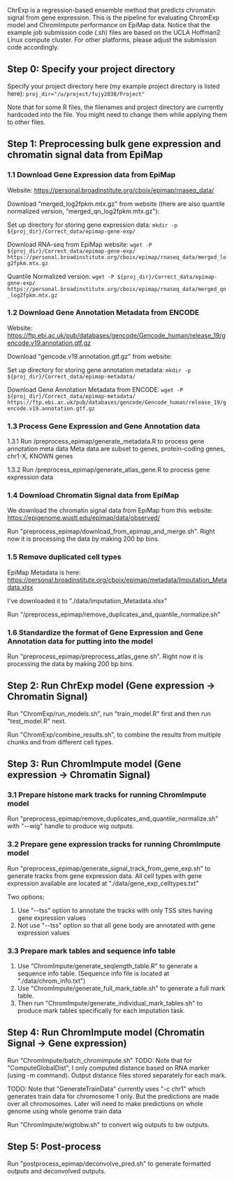 ChrExp is a regression-based ensemble method that predicts chromatin signal from gene expression. This is the pipeline for evaluating ChromExp model and ChromImpute performance on EpiMap data. Notice that the example job submission code (.sh) files are based on the UCLA Hoffman2 Linux compute cluster. For other platforms, please adjust the submission code accordingly.

## Step 0: Specify your project directory

Specify your project directory here (my example project directory is listed here):
`proj_dir="/u/project/fujy2038/Project"` 

Note that for some R files, the filenames and project directory are currently hardcoded into the file. You might need to change them while applying them to other files.

## Step 1: Preprocessing bulk gene expression and chromatin signal data from EpiMap


### 1.1 Download Gene Expression data from EpiMap

Website: https://personal.broadinstitute.org/cboix/epimap/rnaseq_data/

Download "merged_log2fpkm.mtx.gz" from website (there are also quantile normalized version, "merged_qn_log2fpkm.mtx.gz"):

Set up directory for storing gene expression data:
`mkdir -p ${proj_dir}/Correct_data/epimap-gene-exp/`

Download RNA-seq from EpiMap website:
`wget -P ${proj_dir}/Correct_data/epimap-gene-exp/ https://personal.broadinstitute.org/cboix/epimap/rnaseq_data/merged_log2fpkm.mtx.gz`

Quantile Normalized version:
`wget -P ${proj_dir}/Correct_data/epimap-gene-exp/ https://personal.broadinstitute.org/cboix/epimap/rnaseq_data/merged_qn_log2fpkm.mtx.gz`

### 1.2 Download Gene Annotation Metadata from ENCODE

Website: https://ftp.ebi.ac.uk/pub/databases/gencode/Gencode_human/release_19/gencode.v19.annotation.gtf.gz

Download "gencode.v19.annotation.gtf.gz" from website:

Set up directory for storing gene annotation metadata:
`mkdir -p ${proj_dir}/Correct_data/epimap-metadata/`

Download Gene Annotation Metadata from ENCODE:
`wget -P ${proj_dir}/Correct_data/epimap-metadata/ https://ftp.ebi.ac.uk/pub/databases/gencode/Gencode_human/release_19/gencode.v19.annotation.gtf.gz`

### 1.3 Process Gene Expression and Gene Annotation data

1.3.1 Run /preprocess_epimap/generate_metadata.R to process gene annotation meta data
Meta data are subset to genes, protein-coding genes, chr1-X, KNOWN genes

1.3.2 Run /preprocess_epimap/generate_atlas_gene.R to process gene expression data

### 1.4 Download Chromatin Signal data from EpiMap

We download the chromatin signal data from EpiMap from this website: 
https://epigenome.wustl.edu/epimap/data/observed/

Run "preprocess_epimap/download_from_epimap_and_merge.sh". Right now it is processing the data by making 200 bp bins. 

### 1.5 Remove duplicated cell types
EpiMap Metadata is here: https://personal.broadinstitute.org/cboix/epimap/metadata/Imputation_Metadata.xlsx

I've downloaded it to "./data/Imputation_Metadata.xlsx"

Run "/preprocess_epimap/remove_duplicates_and_quantile_normalize.sh"

### 1.6 Standardize the format of Gene Expression and Gene Annotation data for putting into the model

Run "preprocess_epimap/preprocess_atlas_gene.sh". Right now it is processing the data by making 200 bp bins. 

## Step 2: Run ChrExp model (Gene expression -> Chromatin Signal)

Run "ChromExp/run_models.sh", run "train_model.R" first and then run "test_model.R" next.

Run "ChromExp/combine_results.sh", to combine the results from multiple chunks and from different cell types.

## Step 3: Run ChromImpute model (Gene expression -> Chromatin Signal)

### 3.1 Prepare histone mark tracks for running ChromImpute model

Run "preprocess_epimap/remove_duplicates_and_quantile_normalize.sh" with "--wig" handle to produce wig outputs.

### 3.2 Prepare gene expression tracks for running ChromImpute model

Run "preprocess_epimap/generate_signal_track_from_gene_exp.sh" to generate tracks from gene expression data. All cell types with gene expression available are located at "./data/gene_exp_celltypes.txt"

Two options: 
1. Use "--tss" option to annotate the tracks with only TSS sites having gene expression values
2. Not use "--tss" option so that all gene body are annotated with gene expression values

### 3.3 Prepare mark tables and sequence info table

1. Use "ChromImpute/generate_seqlength_table.R" to generate a sequence info table. (Sequence info file is located at "./data/chrom_info.txt")
2. Use "ChromImpute/generate_full_mark_table.sh" to generate a full mark table.
3. Then run "ChromImpute/generate_individual_mark_tables.sh" to produce mark tables specifically for each imputation task.

## Step 4: Run ChromImpute model (Chromatin Signal -> Gene expression)

Run "ChromImpute/batch_chromimpute.sh"
TODO: Note that for "ComputeGlobalDist", I only computed distance based on RNA marker (using -m command). Output distance files stored separately for each mark.

TODO: Note that "GenerateTrainData" currently uses "-c chr1" which generates train data for chromosome 1 only. But the predictions are made over all chromosomes. Later will need to make predictions on whole genome using whole genome train data

Run "ChromImpute/wigtobw.sh" to convert wig outputs to bw outputs.

## Step 5: Post-process

Run "postprocess_epimap/deconvolve_pred.sh" to generate formatted outputs and deconvolved outputs.



